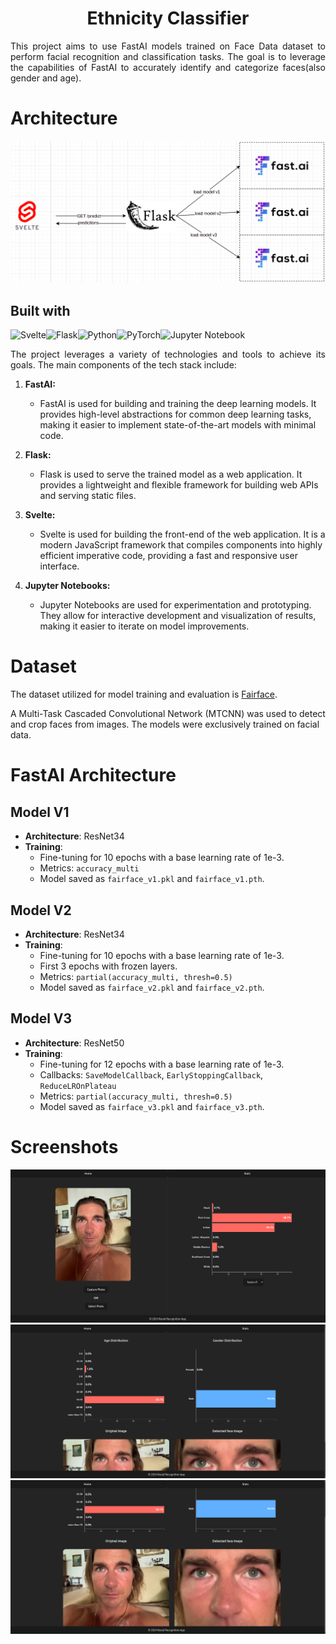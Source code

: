 <h1 align="center">Ethnicity Classifier</h1>

<p align="justify">
This project aims to use FastAI models trained on Face Data dataset to perform facial recognition and classification tasks. The goal is to leverage the capabilities of FastAI to accurately identify and categorize faces(also gender and age).
</p>

# Architecture
![](/img/3.png)

## Built with
![Svelte](https://img.shields.io/badge/svelte-%23f1413d.svg?style=for-the-badge&logo=svelte&logoColor=white)![Flask](https://img.shields.io/badge/flask-%23000.svg?style=for-the-badge&logo=flask&logoColor=white)![Python](https://img.shields.io/badge/python-3670A0?style=for-the-badge&logo=python&logoColor=ffdd54)![PyTorch](https://img.shields.io/badge/PyTorch-%23EE4C2C.svg?style=for-the-badge&logo=PyTorch&logoColor=white)![Jupyter Notebook](https://img.shields.io/badge/jupyter-%23FA0F00.svg?style=for-the-badge&logo=jupyter&logoColor=white)


<p align="justify">
The project leverages a variety of technologies and tools to achieve its goals. The main components of the tech stack include:

1. **FastAI:**
   - FastAI is used for building and training the deep learning models. It provides high-level abstractions for common deep learning tasks, making it easier to implement state-of-the-art models with minimal code.

2. **Flask:**
   - Flask is used to serve the trained model as a web application. It provides a lightweight and flexible framework for building web APIs and serving static files.

3. **Svelte:**
   - Svelte is used for building the front-end of the web application. It is a modern JavaScript framework that compiles components into highly efficient imperative code, providing a fast and responsive user interface.

4. **Jupyter Notebooks:**
   - Jupyter Notebooks are used for experimentation and prototyping. They allow for interactive development and visualization of results, making it easier to iterate on model improvements.
  
</p>

# Dataset

The dataset utilized for model training and evaluation is [Fairface](https://github.com/dchen236/FairFace).

A Multi-Task Cascaded Convolutional Network (MTCNN) was used to detect and crop faces from images. The models were exclusively trained on facial data.

# FastAI Architecture
## Model V1

- **Architecture**: ResNet34
- **Training**:
  - Fine-tuning for 10 epochs with a base learning rate of 1e-3.
  - Metrics: `accuracy_multi`
  - Model saved as `fairface_v1.pkl` and `fairface_v1.pth`.

## Model V2

- **Architecture**: ResNet34
- **Training**:
  - Fine-tuning for 10 epochs with a base learning rate of 1e-3.
  - First 3 epochs with frozen layers.
  - Metrics: `partial(accuracy_multi, thresh=0.5)`
  - Model saved as `fairface_v2.pkl` and `fairface_v2.pth`.

## Model V3

- **Architecture**: ResNet50
- **Training**:
  - Fine-tuning for 12 epochs with a base learning rate of 1e-3.
  - Callbacks: `SaveModelCallback`, `EarlyStoppingCallback`, `ReduceLROnPlateau`
  - Metrics: `partial(accuracy_multi, thresh=0.5)`
  - Model saved as `fairface_v3.pkl` and `fairface_v3.pth`.

# Screenshots
<p align="justify">

![](/img/first.png)
![](/img/second.png)
![](/img/third.png)

</p>